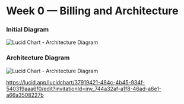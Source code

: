 # Week 0 — Billing and Architecture


### Initial Diagram

![Lucid Chart - Architecture Diagram](https://github.com/ahairshi/aws-bootcamp-cruddur-2023/blob/main/_docs/assets/Arch%20diagram.png)



### Architecture Diagram

![Lucid Chart - Architecture Diagram](https://lucid.app/publicSegments/view/b93cc29c-8559-4945-8ac7-5c269d135d23/image.png)


https://lucid.app/lucidchart/37919421-484c-4b45-934f-540319aaa6f0/edit?invitationId=inv_744a32af-a1f8-46ad-a6e1-a66a3508227b
